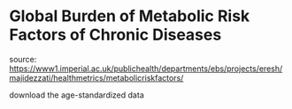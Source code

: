 # Global Burden of Metabolic Risk Factors of Chronic Diseases

source: https://www1.imperial.ac.uk/publichealth/departments/ebs/projects/eresh/majidezzati/healthmetrics/metabolicriskfactors/

download the age-standardized data
